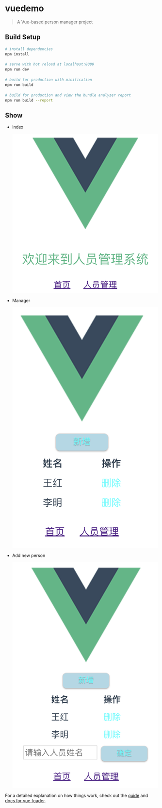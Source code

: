 # vuedemo

> A Vue-based person manager project

## Build Setup

``` bash
# install dependencies
npm install

# serve with hot reload at localhost:8080
npm run dev

# build for production with minification
npm run build

# build for production and view the bundle analyzer report
npm run build --report
```

## Show

- Index

  ![Index](./static/index.png)

- Manager

  ![Manager](./static/manager.png)

- Add new person

  ![Manager-add](./static/manager-add.png)

For a detailed explanation on how things work, check out the [guide](http://vuejs-templates.github.io/webpack/) and [docs for vue-loader](http://vuejs.github.io/vue-loader).
